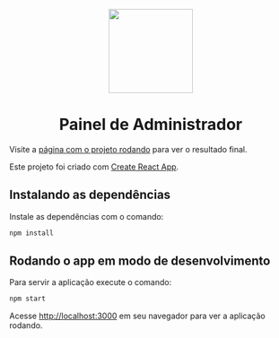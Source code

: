 <p align="center"><img src="https://cdn.jsdelivr.net/gh/devicons/devicon/icons/react/react-original-wordmark.svg" width="150"/></p>

<h1 align="center">Painel de Administrador</h1>

Visite a [página com o projeto rodando](https://paineladmin-react.vercel.app) para ver o resultado final.

Este projeto foi criado com [Create React App](https://github.com/facebook/create-react-app).

## Instalando as dependências

Instale as dependências com o comando:

```bash
npm install
```

## Rodando o app em modo de desenvolvimento

Para servir a aplicação execute o comando:

```bash
npm start
```

Acesse [http://localhost:3000](http://localhost:3000) em seu navegador para ver a aplicação rodando.
